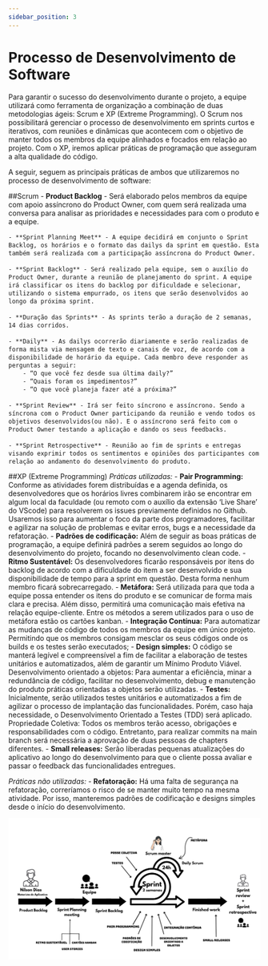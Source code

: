 ```yaml
---
sidebar_position: 3
---
```


# Processo de Desenvolvimento de Software

Para garantir o sucesso do desenvolvimento durante o projeto, a equipe utilizará como ferramenta de organização a combinação de duas metodologias ágeis: Scrum e XP (Extreme Programming). O Scrum nos possibilitará gerenciar o processo de desenvolvimento em sprints curtos e iterativos, com reuniões e dinâmicas que acontecem com o objetivo de manter todos os membros da equipe alinhados e focados em relação ao projeto. Com o XP, iremos aplicar práticas de programação que asseguram a alta qualidade do código.

A seguir, seguem as principais práticas de ambos que utilizaremos no processo de desenvolvimento de software:


##Scrum
    - **Product Backlog** - Será elaborado pelos membros da equipe com apoio assíncrono do Product Owner, com quem será realizada uma conversa para analisar as prioridades e necessidades para com o produto e a equipe.

    - **Sprint Planning Meet** - A equipe decidirá em conjunto o Sprint Backlog, os horários e o formato das dailys da sprint em questão. Esta também será realizada com a participação assíncrona do Product Owner.

    - **Sprint Backlog** - Será realizado pela equipe, sem o auxílio do Product Owner, durante a reunião de planejamento do sprint. A equipe irá classificar os itens do backlog por dificuldade e selecionar, utilizando o sistema empurrado, os itens que serão desenvolvidos ao longo da próxima sprint.

    - **Duração das Sprints** - As sprints terão a duração de 2 semanas, 14 dias corridos. 

    - **Daily** - As dailys ocorrerão diariamente e serão realizadas de forma mista via mensagem de texto e canais de voz, de acordo com a disponibilidade de horário da equipe. Cada membro deve responder as perguntas a seguir: 
        - “O que você fez desde sua última daily?”
        - “Quais foram os impedimentos?”
        - “O que você planeja fazer até a próxima?”

    - **Sprint Review** - Irá ser feito síncrono e assíncrono. Sendo a síncrona com o Product Owner participando da reunião e vendo todos os objetivos desenvolvidos(ou não). E o assíncrono será feito com o Product Owner testando a aplicação e dando os seus feedbacks.

    - **Sprint Retrospective** - Reunião ao fim de sprints e entregas visando exprimir todos os sentimentos e opiniões dos participantes com relação ao andamento do desenvolvimento do produto.


##XP (Extreme Programming)
*Práticas utilizadas:*
    - **Pair Programming:** Conforme as atividades forem distribuídas e a agenda definida, os desenvolvedores que os horários livres combinarem irão se encontrar em algum local da faculdade (ou remoto com o auxílio da extensão ‘Live Share’ do VScode) para resolverem os issues previamente definidos no Github. Usaremos isso para aumentar o foco da parte dos programadores, facilitar e agilizar na solução de problemas e evitar erros, bugs e a necessidade da refatoração. 
    - **Padrões de codificação:** Além de seguir as boas práticas de programação, a equipe definirá padrões a serem seguidos ao longo do desenvolvimento do projeto, focando no desenvolvimento clean code. 
    - **Ritmo Sustentável:** Os desenvolvedores ficarão responsáveis por itens do backlog de acordo com a dificuldade do item a ser desenvolvido e sua disponibilidade de tempo para a sprint em questão. Desta forma nenhum membro ficará sobrecarregado.
    - **Metáfora:** Será utilizada para que toda a equipe possa entender os itens do produto e se comunicar de forma mais clara e precisa.  Além disso, permitirá uma comunicação mais efetiva na relação equipe-cliente. Entre os métodos a serem utilizados para o uso de metáfora estão os cartões kanban.
    - **Integração Contínua:** Para automatizar as mudanças de código de todos os membros da equipe em único projeto. Permitindo que os membros consigam mesclar os seus códigos onde os builds e os testes serão executados;
    - **Design simples:** O código se manterá legível e compreensível a fim de facilitar a elaboração de testes unitários e automatizados, além de garantir um Mínimo Produto Viável.
Desenvolvimento orientado a objetos: Para aumentar a eficiência, minar a redundância de código, facilitar no desenvolvimento, debug e manutenção do produto práticas orientadas a objetos serão utilizadas.
    - **Testes:** Inicialmente, serão utilizados testes unitários e automatizados a fim de agilizar o processo de implantação das funcionalidades. Porém, caso haja necessidade, o Desenvolvimento Orientado a Testes (TDD) será aplicado.
Propriedade Coletiva: Todos os membros terão acesso, obrigações e responsabilidades com o código. Entretanto, para realizar commits na main branch será necessária a aprovação de duas pessoas de chapters diferentes.
    - **Small releases:** Serão liberadas pequenas atualizações do aplicativo ao longo do desenvolvimento para que o cliente possa avaliar e passar o feedback das funcionalidades entregues.

*Práticas não utilizadas:*
    - **Refatoração:** Há uma falta de segurança na refatoração, correríamos o risco de se manter muito tempo na mesma atividade. Por isso, manteremos padrões de codificação e designs simples desde o início do desenvolvimento.

![Scrum Process](img/scrum-xp.png)
